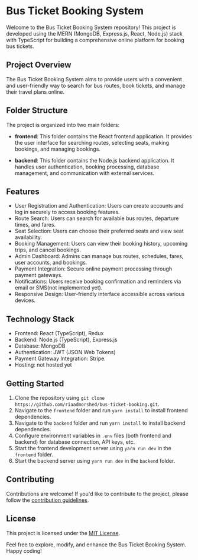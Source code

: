 # Bus Ticket Booking System

Welcome to the Bus Ticket Booking System repository! This project is developed using the MERN (MongoDB, Express.js, React, Node.js) stack with TypeScript for building a comprehensive online platform for booking bus tickets.

## Project Overview

The Bus Ticket Booking System aims to provide users with a convenient and user-friendly way to search for bus routes, book tickets, and manage their travel plans online.

## Folder Structure

The project is organized into two main folders:

- **frontend**: This folder contains the React frontend application. It provides the user interface for searching routes, selecting seats, making bookings, and managing bookings.

- **backend**: This folder contains the Node.js backend application. It handles user authentication, booking processing, database management, and communication with external services.

## Features

- User Registration and Authentication: Users can create accounts and log in securely to access booking features.
- Route Search: Users can search for available bus routes, departure times, and fares.
- Seat Selection: Users can choose their preferred seats and view seat availability.
- Booking Management: Users can view their booking history, upcoming trips, and cancel bookings.
- Admin Dashboard: Admins can manage bus routes, schedules, fares, user accounts, and bookings.
- Payment Integration: Secure online payment processing through payment gateways.
- Notifications: Users receive booking confirmation and reminders via email or SMS(not implemented yet).
- Responsive Design: User-friendly interface accessible across various devices.

## Technology Stack

- Frontend: React (TypeScript), Redux
- Backend: Node.js (TypeScript), Express.js
- Database: MongoDB
- Authentication: JWT (JSON Web Tokens)
- Payment Gateway Integration: Stripe.
- Hosting: not hosted yet

## Getting Started

1. Clone the repository using `git clone https://github.com/riaadmorshed/bus-ticket-booking.git`.
2. Navigate to the `frontend` folder and run `yarn install` to install frontend dependencies.
3. Navigate to the `backend` folder and run `yarn install` to install backend dependencies.
4. Configure environment variables in `.env` files (both frontend and backend) for database connection, API keys, etc.
5. Start the frontend development server using `yarn run dev` in the `frontend` folder.
6. Start the backend server using `yarn run dev` in the `backend` folder.

## Contributing

Contributions are welcome! If you'd like to contribute to the project, please follow the [contribution guidelines](CONTRIBUTING.md).

## License

This project is licensed under the [MIT License](LICENSE).

Feel free to explore, modify, and enhance the Bus Ticket Booking System. Happy coding!